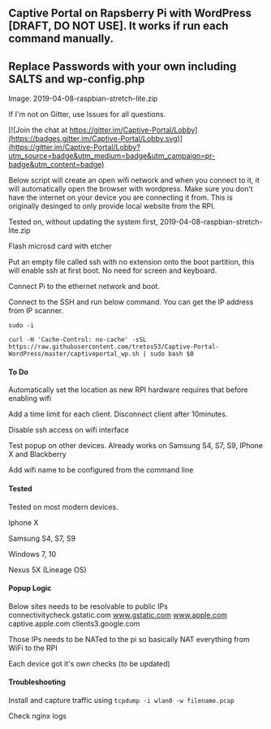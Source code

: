 ## Captive Portal on Rapsberry Pi with WordPress [DRAFT, DO NOT USE]. It works if run each command manually.

## Replace Passwords with your own including SALTS and wp-config.php

Image: 2019-04-08-raspbian-stretch-lite.zip

If I'm not on Gitter, use Issues for all questions.

[![Join the chat at https://gitter.im/Captive-Portal/Lobby](https://badges.gitter.im/Captive-Portal/Lobby.svg)](https://gitter.im/Captive-Portal/Lobby?utm_source=badge&utm_medium=badge&utm_campaign=pr-badge&utm_content=badge)

Below script will create an open wifi network and when you connect to it, it will automatically open the browser with wordpress. Make sure you don't have the internet on your device you are connecting it from. This is originally desinged to only provide local website from the RPI.

Tested on, without updating the system first, 2019-04-08-raspbian-stretch-lite.zip

Flash microsd card with etcher

Put an empty file called ssh with no extension onto the boot partition, this will enable ssh at first boot. No need for screen and keyboard.

Connect Pi to the ethernet network and boot.

Connect to the SSH and run below command. You can get the IP address from IP scanner.

```
sudo -i
```

```
curl -H 'Cache-Control: no-cache' -sSL https://raw.githubusercontent.com/tretos53/Captive-Portal-WordPress/master/captiveportal_wp.sh | sudo bash $0
```

#### To Do

Automatically set the location as new RPI hardware requires that before enabling wifi

Add a time limit for each client. Disconnect client after 10minutes.

Disable ssh access on wifi interface

Test popup on other devices. Already works on Samsung S4, S7, S9, IPhone X and Blackberry

Add wifi name to be configured from the command line

#### Tested

Tested on most modern devices.

Iphone X

Samsung S4, S7, S9

Windows 7, 10

Nexus 5X (Lineage OS)

#### Popup Logic

Below sites needs to be resolvable to public IPs
connectivitycheck.gstatic.com
www.gstatic.com
www.apple.com
captive.apple.com
clients3.google.com

Those IPs needs to be NATed to the pi so basically NAT everything from WiFi to the RPI

Each device got it's own checks (to be updated)

#### Troubleshooting

Install and capture traffic using `tcpdump -i wlan0 -w filename.pcap`

Check nginx logs











